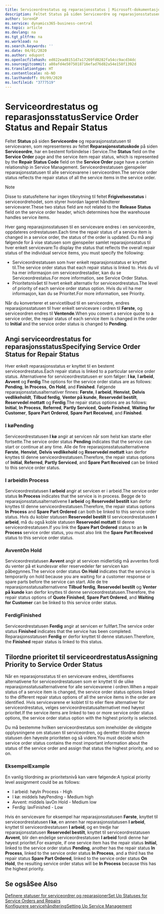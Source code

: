 ```yaml
---
title: Serviceordrestatus og reparasjonsstatus | Microsoft-dokumentasjon
description: Feltet Status på siden Serviceordre og reparasjonsstatusen til servicevaren, som representeres av feltet Reparasjonsstatuskode på siden Serviceordre, har en bestemt forbindelse i Service. Serviceordrestatusen gjenspeiler reparasjonsstatusen til alle servicevarene i serviceordren.
author: SorenGP
ms.service: dynamics365-business-central
ms.topic: article
ms.devlang: na
ms.tgt_pltfrm: na
ms.workload: na
ms.search.keywords: ''
ms.date: 04/01/2020
ms.author: edupont
ms.openlocfilehash: ed022ead8151d7a17269fd0282fa54cc9acd34dc
ms.sourcegitcommit: a80afd4e5075018716efad76d82a54e158f1392d
ms.translationtype: HT
ms.contentlocale: nb-NO
ms.lasthandoff: 09/09/2020
ms.locfileid: "3777519"
---
```

# <a name="service-order-status-and-repair-status"></a><span data-ttu-id="21e15-104">Serviceordrestatus og reparasjonsstatus</span><span class="sxs-lookup"><span data-stu-id="21e15-104">Service Order Status and Repair Status</span></span>
<span data-ttu-id="21e15-105">Feltet **Status** på siden **Serviceordre** og reparasjonsstatusen til servicevaren, som representeres av feltet **Reparasjonsstatuskode** på siden **Serviceordre**, har en bestemt forbindelse i Service.</span><span class="sxs-lookup"><span data-stu-id="21e15-105">The **Status** field on the **Service Order** page and the service item repair status, which is represented by the **Repair Status Code** field on the **Service Order** page have a certain relationship in Service Management.</span></span> <span data-ttu-id="21e15-106">Serviceordrestatusen gjenspeiler reparasjonsstatusen til alle servicevarene i serviceordren.</span><span class="sxs-lookup"><span data-stu-id="21e15-106">The service order status reflects the repair status of all the service items in the service order.</span></span>  

> [!NOTE]  
>  <span data-ttu-id="21e15-107">Disse to statusfeltene har ingen tilknytning til feltet **Frigivelsesstatus** i serviceordrehodet, som styrer hvordan lageret håndterer servicevarer.</span><span class="sxs-lookup"><span data-stu-id="21e15-107">These two status field are not related to the **Release Status** field on the service order header, which determines how the warehouse handles service items.</span></span>  

 <span data-ttu-id="21e15-108">Hver gang reparasjonsstatusen til en servicevare endres i en serviceordre, oppdateres ordrestatusen.</span><span class="sxs-lookup"><span data-stu-id="21e15-108">Each time the repair status of a service item is changed in a service order, the status of the order is updated.</span></span> <span data-ttu-id="21e15-109">Du må angi følgende for å vise statusen som gjenspeiler samlet reparasjonsstatus til hver enkelt servicevare:</span><span class="sxs-lookup"><span data-stu-id="21e15-109">To display the status that reflects the overall repair status of the individual service items, you must specify the following:</span></span>  

* <span data-ttu-id="21e15-110">Serviceordrestatusen som hver enkelt reparasjonsstatus er knyttet til.</span><span class="sxs-lookup"><span data-stu-id="21e15-110">The service order status that each repair status is linked to.</span></span> <span data-ttu-id="21e15-111">Hvis du vil ha mer informasjon om serviceordrestadier, kan du se Serviceordrestatus.</span><span class="sxs-lookup"><span data-stu-id="21e15-111">For more information, see Service Order Status.</span></span>  
* <span data-ttu-id="21e15-112">Prioritetsnivået til hvert enkelt alternativ for serviceordrestatus.</span><span class="sxs-lookup"><span data-stu-id="21e15-112">The level of priority of each service order status option.</span></span> <span data-ttu-id="21e15-113">Hvis du vil ha mer informasjon, kan du se Prioritet.</span><span class="sxs-lookup"><span data-stu-id="21e15-113">For more information, see Priority.</span></span>  

 <span data-ttu-id="21e15-114">Når du konverterer et servicetilbud til en serviceordre, endres reparasjonsstatusen til hver enkelt servicevare i ordren til **Første**, og serviceordren endres til **Ventende**.</span><span class="sxs-lookup"><span data-stu-id="21e15-114">When you convert a service quote to a service order, the repair status of each service item is changed in the order to **Initial** and the service order status is changed to **Pending**.</span></span>  

## <a name="specifying-service-order-status-for-repair-status"></a><span data-ttu-id="21e15-115">Angi serviceordrestatus for reparasjonsstatus</span><span class="sxs-lookup"><span data-stu-id="21e15-115">Specifying Service Order Status for Repair Status</span></span>  
<span data-ttu-id="21e15-116">Hver enkelt reparasjonsstatus er knyttet til en bestemt serviceordrestatus.</span><span class="sxs-lookup"><span data-stu-id="21e15-116">Each repair status is linked to a particular service order status.</span></span> <span data-ttu-id="21e15-117">Alternativene for serviceordrestatusen er som følger: **I kø**, **I arbeid**, **Avvent** og **Ferdig**.</span><span class="sxs-lookup"><span data-stu-id="21e15-117">The options for the service order status are as follows: **Pending**, **In Process**, **On Hold**, and **Finished**.</span></span> <span data-ttu-id="21e15-118">Følgende reparasjonsstatusalternativer finnes: **Første**, **I arbeid**, **Henvist**, **Delvis vedlikeholdt**, **Tilbud ferdig**, **Venter på kunde**, **Reservedel bestilt**, **Reservedel mottatt** og **Ferdig**.</span><span class="sxs-lookup"><span data-stu-id="21e15-118">The repair status options are as follows: **Initial**, **In Process**, **Referred**, **Partly Serviced**, **Quote Finished**, **Waiting for Customer**, **Spare Part Ordered**, **Spare Part Received**, and **Finished**.</span></span>  

### <a name="pending"></a><span data-ttu-id="21e15-119">I kø</span><span class="sxs-lookup"><span data-stu-id="21e15-119">Pending</span></span>  
<span data-ttu-id="21e15-120">Serviceordrestatusen **I kø** angir at servicen når som helst kan starte eller fortsette.</span><span class="sxs-lookup"><span data-stu-id="21e15-120">The service order status **Pending** indicates that the service can start or continue at any time.</span></span> <span data-ttu-id="21e15-121">Alle de fire reparasjonsstatusalternativene **Første**, **Henvist**, **Delvis vedlikehold** og **Reservedel mottatt** kan derfor knyttes til denne serviceordrestatusen.</span><span class="sxs-lookup"><span data-stu-id="21e15-121">Therefore, the repair status options of **Initial**, **Referred**, **Partly Serviced**, and **Spare Part Received** can be linked to this service order status.</span></span>  

### <a name="in-process"></a><span data-ttu-id="21e15-122">I arbeid</span><span class="sxs-lookup"><span data-stu-id="21e15-122">In Process</span></span>  
<span data-ttu-id="21e15-123">Serviceordrestatusen **I arbeid** angir at servicen er i arbeid.</span><span class="sxs-lookup"><span data-stu-id="21e15-123">The service order status **In Process** indicates that the service is in process.</span></span> <span data-ttu-id="21e15-124">Begge de to reparasjonsstatusalternativene **I arbeid** og **Reservedel bestilt** kan derfor knyttes til denne serviceordrestatusen.</span><span class="sxs-lookup"><span data-stu-id="21e15-124">Therefore, the repair status options **In Process** and **Spare Part Ordered** can both be linked to this service order status.</span></span> <span data-ttu-id="21e15-125">Hvis du kobler statusen **Reservedel bestilt** til serviceordrestatusen **I arbeid**, må du også koble statusen **Reservedel mottatt** til denne serviceordrestatusen.</span><span class="sxs-lookup"><span data-stu-id="21e15-125">If you link the **Spare Part Ordered** status to an **In Process** service order status, you must also link the **Spare Part Received** status to this service order status.</span></span>  

### <a name="on-hold"></a><span data-ttu-id="21e15-126">Avvent</span><span class="sxs-lookup"><span data-stu-id="21e15-126">On Hold</span></span>  
<span data-ttu-id="21e15-127">Serviceordrestatusen **Avvent** angir at servicen midlertidig må avventes fordi du venter på et kundesvar eller reservedeler før servicen kan påbegynnes.</span><span class="sxs-lookup"><span data-stu-id="21e15-127">The service order status **On Hold** indicates that the service is temporarily on hold because you are waiting for a customer response or spare parts before the service can start.</span></span> <span data-ttu-id="21e15-128">Alle de tre reparasjonsstatusalternativene **Tilbud ferdig**, **Reservedel bestilt** og **Venter på kunde** kan derfor knyttes til denne serviceordrestatusen.</span><span class="sxs-lookup"><span data-stu-id="21e15-128">Therefore, the repair status options of **Quote Finished**, **Spare Part Ordered**, and **Waiting for Customer** can be linked to this service order status.</span></span>  

### <a name="finished"></a><span data-ttu-id="21e15-129">Ferdig</span><span class="sxs-lookup"><span data-stu-id="21e15-129">Finished</span></span>  
<span data-ttu-id="21e15-130">Serviceordrestatusen **Ferdig** angir at servicen er fullført.</span><span class="sxs-lookup"><span data-stu-id="21e15-130">The service order status **Finished** indicates that the service has been completed.</span></span> <span data-ttu-id="21e15-131">Reparasjonsstatusen **Ferdig** er derfor knyttet til denne statusen.</span><span class="sxs-lookup"><span data-stu-id="21e15-131">Therefore, the **Finished** repair status is linked to this status.</span></span>  

## <a name="assigning-priority-to-service-order-status"></a><span data-ttu-id="21e15-132">Tilordne prioritet til serviceordrestatus</span><span class="sxs-lookup"><span data-stu-id="21e15-132">Assigning Priority to Service Order Status</span></span>  
<span data-ttu-id="21e15-133">Når en reparasjonsstatus til en servicevare endres, identifiseres alternativene for serviceordrestatusen som er knyttet til de ulike reparasjonsstatusalternativene for alle servicevarene i ordren.</span><span class="sxs-lookup"><span data-stu-id="21e15-133">When a repair status of a service item is changed, the service order status options linked to the different repair status options of all the service items in the order are identified.</span></span> <span data-ttu-id="21e15-134">Hvis servicevarene er koblet til to eller flere alternativer for serviceordrestatus, velges serviceordrestatusalternativet med høyest prioritet.</span><span class="sxs-lookup"><span data-stu-id="21e15-134">If the service items are linked to two or more service order status options, the service order status option with the highest priority is selected.</span></span>  

<span data-ttu-id="21e15-135">Du må bestemme hvilken serviceordrestatus som inneholder de viktigste opplysningene om statusen til serviceordren, og deretter tilordne denne statusen den høyeste prioriteten og så videre.</span><span class="sxs-lookup"><span data-stu-id="21e15-135">You must decide which service order status contains the most important information about the status of the service order and assign that status the highest priority, and so on.</span></span>  

### <a name="example"></a><span data-ttu-id="21e15-136">Eksempel</span><span class="sxs-lookup"><span data-stu-id="21e15-136">Example</span></span>  
<span data-ttu-id="21e15-137">En vanlig tilordning av prioritetsnivå kan være følgende:</span><span class="sxs-lookup"><span data-stu-id="21e15-137">A typical priority level assignment could be as follows:</span></span>  

* <span data-ttu-id="21e15-138">I arbeid: høy</span><span class="sxs-lookup"><span data-stu-id="21e15-138">In Process - High</span></span>  
* <span data-ttu-id="21e15-139">I kø: middels høy</span><span class="sxs-lookup"><span data-stu-id="21e15-139">Pending - Medium high</span></span>  
* <span data-ttu-id="21e15-140">Avvent: middels lav</span><span class="sxs-lookup"><span data-stu-id="21e15-140">On Hold - Medium low</span></span>  
* <span data-ttu-id="21e15-141">Ferdig: lav</span><span class="sxs-lookup"><span data-stu-id="21e15-141">Finished - Low</span></span>  

<span data-ttu-id="21e15-142">Hvis én servicevare for eksempel har reparasjonsstatusen **Første**, knyttet til serviceordrestatusen **I kø**, en annen har reparasjonsstatusen **I arbeid**, knyttet til serviceordrestatusen **I arbeid**, og en tredje har reparasjonsstatusen **Reservedel bestilt**, knyttet til serviceordrestatusen **Avvent**, blir den endelige serviceordrestatusen **I arbeid** fordi denne har høyest prioritet.</span><span class="sxs-lookup"><span data-stu-id="21e15-142">For example, if one service item has the repair status **Initial**, linked to the service order status **Pending**, another has the repair status **In Process**, linked to the service order status **In Process**, and a third has the repair status **Spare Part Ordered**, linked to the service order status **On Hold**, the resulting service order status will be **In Process** because this has the highest priority.</span></span>  

## <a name="see-also"></a><span data-ttu-id="21e15-143">Se også</span><span class="sxs-lookup"><span data-stu-id="21e15-143">See Also</span></span>  
[<span data-ttu-id="21e15-144">Definere statuser for serviceordrer og reparasjoner</span><span class="sxs-lookup"><span data-stu-id="21e15-144">Set Up Statuses for Service Orders and Repairs</span></span>](service-order-repair-status.md)  
[<span data-ttu-id="21e15-145">Konfigurere servicehåndtering</span><span class="sxs-lookup"><span data-stu-id="21e15-145">Setting Up Service Management</span></span>](service-setup-service.md)  
